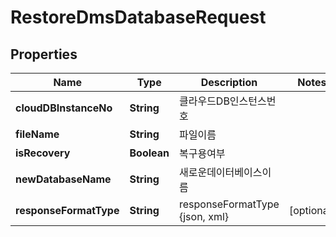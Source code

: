 
# RestoreDmsDatabaseRequest

## Properties
Name | Type | Description | Notes
------------ | ------------- | ------------- | -------------
**cloudDBInstanceNo** | **String** | 클라우드DB인스턴스번호 | 
**fileName** | **String** | 파일이름 | 
**isRecovery** | **Boolean** | 복구용여부 | 
**newDatabaseName** | **String** | 새로운데이터베이스이름 | 
**responseFormatType** | **String** | responseFormatType {json, xml} |  [optional]



